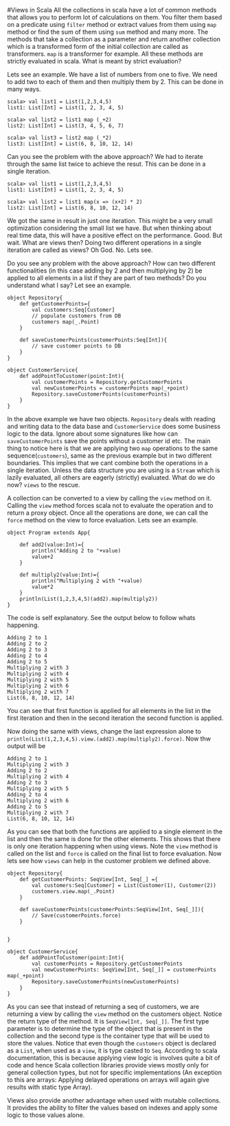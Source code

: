 #Views in Scala
All the collections in scala have a lot of common methods that allows you to perform lot of calculations on them. You filter them based on a predicate using `filter` method or extract values from them using `map` method or find the sum of them using `sum` method and many more. The methods that take a collection as a parameter and return another collection which is a transformed form of the initial collection are called as transformers. `map` is a transformer for example. All these methods are strictly evaluated in scala. What is meant by strict evaluation? 

Lets see an example. We have a list of numbers from one to five. We need to add two to each of them and then multiply them by 2. This can be done in many ways.

```
scala> val list1 = List(1,2,3,4,5)
list1: List[Int] = List(1, 2, 3, 4, 5)

scala> val list2 = list1 map (_+2)
list2: List[Int] = List(3, 4, 5, 6, 7)

scala> val list3 = list2 map (_*2)
list3: List[Int] = List(6, 8, 10, 12, 14)

```

Can you see the problem with the above approach? We had to iterate through the same list twice to achieve the resut. This can be done in a single iteration.

```
scala> val list1 = List(1,2,3,4,5)
list1: List[Int] = List(1, 2, 3, 4, 5)

scala> val list2 = list1 map(x => (x+2) * 2)
list2: List[Int] = List(6, 8, 10, 12, 14)
``` 

We got the same in result in just one iteration. This might be a very small optimization considering the small list we have. But when thinking about real time data, this will have a positive effect on the performance. Good. But wait. What are views then? Doing two different operations in a single iteration are called as views? Oh God. No. Lets see.


Do you see any problem with the above approach? How can two different functionalities (in this case adding by 2 and then multiplying by 2) be applied to all elements in a list if they are part of two methods? Do you understand what I say? Let see an example.

```
object Repository{
	def getCustomerPoints={
		val customers:Seq[Customer] 
		// populate customers from DB
		customers map(_.Point)
	}
	
	def saveCustomerPoints(customerPoints:Seq[Int]){
		// save customer points to DB
	}
}

object CustomerService{
	def addPointToCustomer(point:Int){
		val customerPoints = Repository.getCustomerPoints
		val newCustomerPoints = customerPoints map(_+point)
		Repository.saveCustomerPoints(customerPoints)
	}
}
```

In the above example we have two objects. `Repository` deals with reading and writing data to the data base and `CustomerService` does some business logic to the data. Ignore about some signatures like how can `saveCustomerPoints` save the points without a customer id etc. The main thing to notice here is that we are applying two `map` operations to the same sequence(`customers`), same as the previous example but in two different boundaries. This implies that we cant combine both the operations in a single iteration. Unless the data structure you are using is a `Stream` which is lazily evaluated, all others are eagerly (strictly) evaluated. What do we do now? `views` to the rescue.

A collection can be converted to a view by calling the `view` method on it. Calling the `view` method forces scala not to evaluate the operation and to return a proxy object. Once all the operations are done, we can call the `force` method on the view to force evaluation. Lets see an example.

```
object Program extends App{

	def add2(value:Int)={
		println("Adding 2 to "+value)
		value+2
	}

	def multiply2(value:Int)={
		println("Multiplying 2 with "+value)
		value*2
	}	
	println(List(1,2,3,4,5)(add2).map(multiply2))
}
```
The code is self explanatory. See the output below to follow whats happening. 

```
Adding 2 to 1
Adding 2 to 2
Adding 2 to 3
Adding 2 to 4
Adding 2 to 5
Multiplying 2 with 3
Multiplying 2 with 4
Multiplying 2 with 5
Multiplying 2 with 6
Multiplying 2 with 7
List(6, 8, 10, 12, 14)
```

You can see that first function is applied for all elements in the list in the first iteration and then in the second iteration the second function is applied. 

Now doing the same with views, change the last expression alone to `println(List(1,2,3,4,5).view.(add2).map(multiply2).force)`. Now thw output will be 

```
Adding 2 to 1
Multiplying 2 with 3
Adding 2 to 2
Multiplying 2 with 4
Adding 2 to 3
Multiplying 2 with 5
Adding 2 to 4
Multiplying 2 with 6
Adding 2 to 5
Multiplying 2 with 7
List(6, 8, 10, 12, 14)
```
 As you can see that both the functions are applied to a single element in the list and then the same is done for the other elements. This shows that there is only one iteration happening when using views. Note the `view` method is called on the list and `force` is called on the final list to force evaluation. Now lets see how `views` can help in the customer problem we defined above.


```
object Repository{
	def getCustomerPoints: SeqView[Int, Seq[_] ={
		val customers:Seq[Customer] = List(Customer(1), Customer(2))
		customers.view.map(_.Point)
	}

	def saveCustomerPoints(customerPoints:SeqView[Int, Seq[_]]){
		// Save(customerPoints.force)
	}


}

object CustomerService{
	def addPointToCustomer(point:Int){
		val customerPoints = Repository.getCustomerPoints
		val newCustomerPoints: SeqView[Int, Seq[_]] = customerPoints map(_+point)
		Repository.saveCustomerPoints(newCustomerPoints)
	}
}

```

As you can see that instead of returning a seq of customers, we are returning a view by calling the `view` method on the customers object. Notice the return type of the method. It is `SeqView[Int, Seq[_]]`. The first type parameter is to determine the type of the object that is present in the collection and the second type is the container type that will be used to store the values. Notice that even though the `customers` object is declared as a `List`, when used as a `view`, it is type casted to `Seq`. According to scala documentation, this is because applying view logic is involves quite a bit of code and hence  Scala collection libraries provide views mostly only for general collection types, but not for specific implementations (An exception to this are arrays: Applying delayed operations on arrays will again give results with static type Array). 


Views also provide another advantage when used with mutable collections. It provides the ability to filter the values based on indexes and apply some logic to those values alone. 







